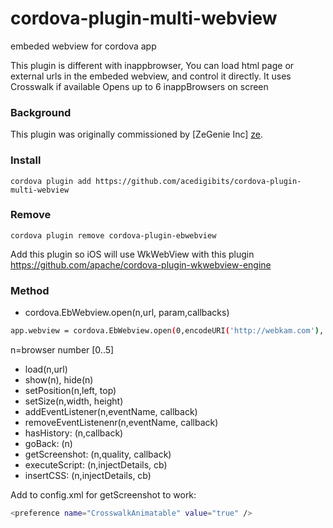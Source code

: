 
# cordova-plugin-multi-webview
embeded webview for cordova app

This plugin is different with inappbrowser, You can load html page or external urls in the embeded webview, and control it directly.
It uses Crosswalk if available
Opens up to 6 inappBrowsers on screen

### Background
This plugin was originally commissioned by [ZeGenie Inc] [ze].

### Install
    cordova plugin add https://github.com/acedigibits/cordova-plugin-multi-webview
### Remove
    cordova plugin remove cordova-plugin-ebwebview

Add this plugin so iOS will use WkWebView with this plugin
https://github.com/apache/cordova-plugin-wkwebview-engine

### Method
  - cordova.EbWebview.open(n,url, param,callbacks)
```sh    
app.webview = cordova.EbWebview.open(0,encodeURI('http://webkam.com'), 'left=0,top=0,width=320,height=200',{loadstop:ldstop});
```
n=browser number [0..5]
  - load(n,url)
  - show(n), hide(n)
  - setPosition(n,left, top)
  - setSize(n,width, height)
  - addEventListener(n,eventName, callback)
  - removeEventListenenr(n,eventName, callback)
  - hasHistory: (n,callback) 
  - goBack: (n)
  - getScreenshot:  (n,quality, callback)
  - executeScript: (n,injectDetails, cb)
  - insertCSS: (n,injectDetails, cb)
     
Add to config.xml for getScreenshot to work:
```sh 
<preference name="CrosswalkAnimatable" value="true" />	
```




   
   [ze]: <http://www.zegenie.com>
